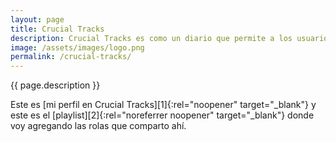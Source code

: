 ```yaml
---
layout: page
title: Crucial Tracks
description: Crucial Tracks es como un diario que permite a los usuarios compartir una rola al día y escribir algo al respecto de esa rola. Pensé que sería divertido crear una página donde mostrar las canciones que voy agregando a mi Crucial Tracks.
image: /assets/images/logo.png
permalink: /crucial-tracks/
---
```


<p class="text-center">{{ page.description }}</p>

<p class="text-center">Este es [mi perfil en Crucial Tracks][1]{:rel="noopener" target="_blank"} y este es el [playlist][2]{:rel="noreferrer noopener" target="_blank"} donde voy agregando las rolas que comparto ahí.</p>

<ul id="tracks" class="list-unstyled"></ul>

[1]: https://app.crucialtracks.org/profile/mijo
[2]: https://music.apple.com/mx/playlist/crucial-tracks/pl.u-g39JFWq0EPd?l=en
